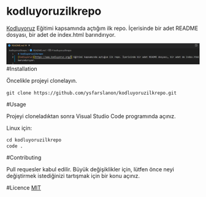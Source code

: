 # kodluyoruzilkrepo
[Kodluyoruz](https://www.kodluyoruz.org/) Eğitimi kapsamında açtığım ilk repo. İçerisinde bir adet README dosyası, bir adet de index.html barındırıyor.

![](kodluyoruzIlkRepo.png)
#Installation

Öncelikle projeyi clonelayın.

```git clone https://github.com/ysfarslanon/kodluyoruzilkrepo.git```

#Usage

Projeyi cloneladıktan sonra Visual Studio Code programında açınız.

Linux için:

```
cd kodluyoruzilkrepo
code .
```

#Contributing

Pull requesler kabul edilir. Büyük değişiklikler için, lütfen önce neyi değiştirmek istediğinizi tartışmak için bir konu açınız.

#Licence
[MIT](https://choosealicense.com/licenses/mit/)